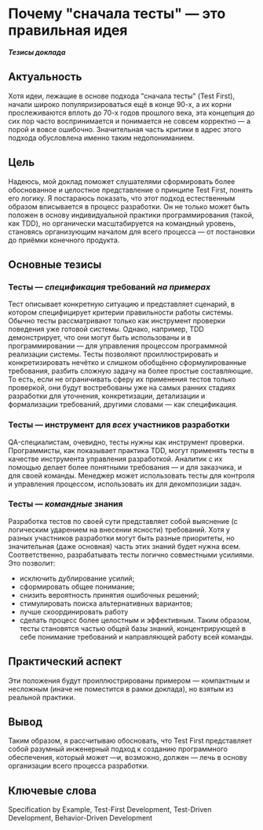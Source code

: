 Почему "сначала тесты" — это правильная идея
============================================
***Тезисы доклада***


## Актуальность
Хотя идеи, лежащие в основе подхода "сначала тесты" (Test First), начали широко популяризироваться ещё в конце 90-х, а их корни прослеживаются вплоть до 70-х годов прошлого века, эта концепция до сих пор часто воспринимается и понимается не совсем корректно — а порой и вовсе ошибочно. Значительная часть критики в адрес этого подхода обусловлена именно таким недопониманием.

## Цель
Надеюсь, мой доклад поможет слушателями сформировать более обоснованное и целостное представление о принципе Test First, понять его логику. Я постараюсь показать, что этот подход естественным образом вписывается в процесс разработки. Он не только может быть положен в основу индивидуальной практики программирования (такой, как TDD), но органически масштабируется на командный уровень, становясь организующим началом для всего процесса — от постановки до приёмки конечного продукта.

## Основные тезисы
### Тесты — *спецификация* требований *на примерах*
Тест описывает конкретную ситуацию и представляет сценарий, в котором специфицирует критерии правильности работы системы.  
Обычно тесты  рассматривают только как инструмент проверки поведения уже готовой системы. Однако, например, TDD демонстрирует, что они могут быть использованы и в программировании — для управления процессом программной реализации системы. Тесты позволяют проиллюстрировать и конкретизировать нечётко и слишком обобщённо сформулированные требования, разбить сложную задачу на более простые составляющие. 
То есть, если не ограничивать сферу их применения тестов только проверкой, они будут востребованы уже на самых ранних стадиях разработки для уточнения, конкретизации, детализации и формализации требований, другими словами — как спецификация.
### Тесты — инструмент для *всех* участников разработки
QA-специалистам, очевидно, тесты нужны  как инструмент проверки.
Программисты, как показывает практика TDD, могут применять тесты в качестве инструмента управления разработкой. 
Аналитик с их помощью делает более понятными требования — и для заказчика, и для своей команды.
Менеджер может использовать тесты для  контроля и управления процессом, использовать их для декомпозиции задач. 
### Тесты — *командные* знания
Разработка тестов по своей сути представляет собой выяснение (с логическим ударением на внесении ясности) требований. Хотя у разных участников разработки могут быть разные приоритеты, но значительная (даже основная) часть этих знаний будет нужна всем. Соответственно, разрабатывать тесты логично совместными усилиями. Это позволит:
- исключить дублирование усилий;
- сформировать общее понимание;
- снизить вероятность принятия ошибочных решений;
- стимулировать поиска альтернативных вариантов;
- лучше скоординировать работу
- сделать процесс более целостным и эффективным.
Таким образом, тесты становятся частью общей базы знаний, концентрирующей в себе понимание требований и направляющей работу всей команды.
## Практический аспект
Эти положения будут проиллюстрированы примером — компактным и несложным (иначе не поместится в рамки доклада), но взятым из реальной практики.
## Вывод
Таким образом, я рассчитываю обосновать, что Test First представляет собой разумный инженерный подход к созданию программного обеспечения, который может  —и, возможно, должен — лечь в основу организации всего процесса разработки.
## Ключевые слова
Specification by Example, Test-First Development, Test-Driven Development, Behavior-Driven Development 
